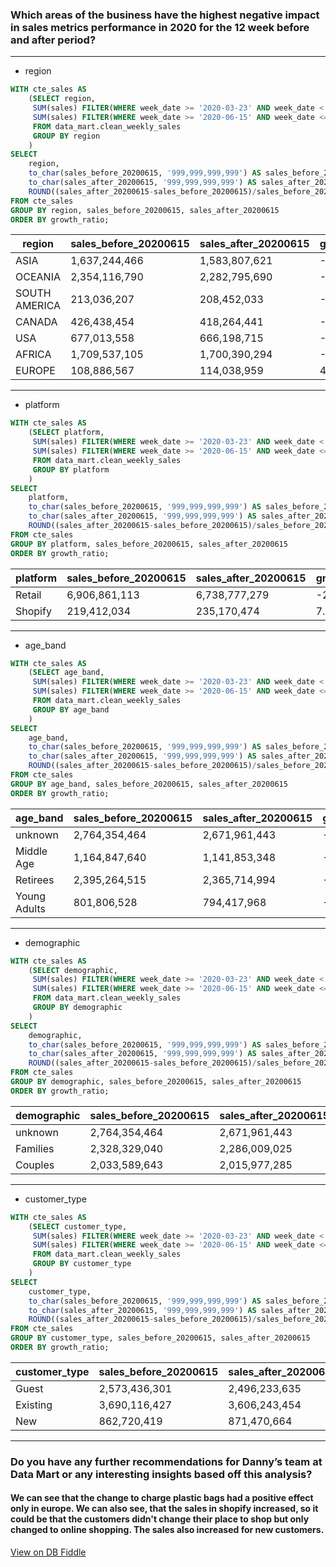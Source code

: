 ### Which areas of the business have the highest negative impact in sales metrics performance in 2020 for the 12 week before and after period?
---
- region
```sql
WITH cte_sales AS
    (SELECT region,
     SUM(sales) FILTER(WHERE week_date >= '2020-03-23' AND week_date < '2020-06-15')::numeric AS sales_before_20200615,
     SUM(sales) FILTER(WHERE week_date >= '2020-06-15' AND week_date <= '2020-08-31') AS sales_after_20200615
     FROM data_mart.clean_weekly_sales
     GROUP BY region
    )
SELECT
    region,
    to_char(sales_before_20200615, '999,999,999,999') AS sales_before_20200615,
    to_char(sales_after_20200615, '999,999,999,999') AS sales_after_20200615,  
    ROUND((sales_after_20200615-sales_before_20200615)/sales_before_20200615*100,2) AS growth_ratio
FROM cte_sales
GROUP BY region, sales_before_20200615, sales_after_20200615
ORDER BY growth_ratio;
```
| region        | sales_before_20200615 | sales_after_20200615 | growth_ratio |
| ------------- | --------------------- | -------------------- | ------------ |
| ASIA          |    1,637,244,466      |    1,583,807,621     | -3.26        |
| OCEANIA       |    2,354,116,790      |    2,282,795,690     | -3.03        |
| SOUTH AMERICA |      213,036,207      |      208,452,033     | -2.15        |
| CANADA        |      426,438,454      |      418,264,441     | -1.92        |
| USA           |      677,013,558      |      666,198,715     | -1.60        |
| AFRICA        |    1,709,537,105      |    1,700,390,294     | -0.54        |
| EUROPE        |      108,886,567      |      114,038,959     | 4.73         |

---
- platform
```sql
WITH cte_sales AS
    (SELECT platform,
     SUM(sales) FILTER(WHERE week_date >= '2020-03-23' AND week_date < '2020-06-15')::numeric AS sales_before_20200615,
     SUM(sales) FILTER(WHERE week_date >= '2020-06-15' AND week_date <= '2020-08-31') AS sales_after_20200615
     FROM data_mart.clean_weekly_sales
     GROUP BY platform
    )
SELECT
    platform,
    to_char(sales_before_20200615, '999,999,999,999') AS sales_before_20200615,
    to_char(sales_after_20200615, '999,999,999,999') AS sales_after_20200615,  
    ROUND((sales_after_20200615-sales_before_20200615)/sales_before_20200615*100,2) AS growth_ratio
FROM cte_sales
GROUP BY platform, sales_before_20200615, sales_after_20200615
ORDER BY growth_ratio;
```
| platform | sales_before_20200615 | sales_after_20200615 | growth_ratio |
| -------- | --------------------- | -------------------- | ------------ |
| Retail   |    6,906,861,113      |    6,738,777,279     | -2.43        |
| Shopify  |      219,412,034      |      235,170,474     | 7.18         |

---
- age_band
```sql
WITH cte_sales AS
    (SELECT age_band,
     SUM(sales) FILTER(WHERE week_date >= '2020-03-23' AND week_date < '2020-06-15')::numeric AS sales_before_20200615,
     SUM(sales) FILTER(WHERE week_date >= '2020-06-15' AND week_date <= '2020-08-31') AS sales_after_20200615
     FROM data_mart.clean_weekly_sales
     GROUP BY age_band
    )
SELECT
    age_band,
    to_char(sales_before_20200615, '999,999,999,999') AS sales_before_20200615,
    to_char(sales_after_20200615, '999,999,999,999') AS sales_after_20200615, 
    ROUND((sales_after_20200615-sales_before_20200615)/sales_before_20200615*100,2) AS growth_ratio
FROM cte_sales
GROUP BY age_band, sales_before_20200615, sales_after_20200615
ORDER BY growth_ratio;
```
| age_band     | sales_before_20200615 | sales_after_20200615 | growth_ratio |
| ------------ | --------------------- | -------------------- | ------------ |
| unknown      |    2,764,354,464      |    2,671,961,443     | -3.34        |
| Middle Age   |    1,164,847,640      |    1,141,853,348     | -1.97        |
| Retirees     |    2,395,264,515      |    2,365,714,994     | -1.23        |
| Young Adults |      801,806,528      |      794,417,968     | -0.92        |

---
- demographic
```sql
WITH cte_sales AS
    (SELECT demographic,
     SUM(sales) FILTER(WHERE week_date >= '2020-03-23' AND week_date < '2020-06-15')::numeric AS sales_before_20200615,
     SUM(sales) FILTER(WHERE week_date >= '2020-06-15' AND week_date <= '2020-08-31') AS sales_after_20200615
     FROM data_mart.clean_weekly_sales
     GROUP BY demographic
    )
SELECT
    demographic,
    to_char(sales_before_20200615, '999,999,999,999') AS sales_before_20200615,
    to_char(sales_after_20200615, '999,999,999,999') AS sales_after_20200615, 
    ROUND((sales_after_20200615-sales_before_20200615)/sales_before_20200615*100,2) AS growth_ratio
FROM cte_sales
GROUP BY demographic, sales_before_20200615, sales_after_20200615
ORDER BY growth_ratio;
```
| demographic | sales_before_20200615 | sales_after_20200615 | growth_ratio |
| ----------- | --------------------- | -------------------- | ------------ |
| unknown     |    2,764,354,464      |    2,671,961,443     | -3.34        |
| Families    |    2,328,329,040      |    2,286,009,025     | -1.82        |
| Couples     |    2,033,589,643      |    2,015,977,285     | -0.87        |

---
- customer_type
```sql
WITH cte_sales AS
    (SELECT customer_type,
     SUM(sales) FILTER(WHERE week_date >= '2020-03-23' AND week_date < '2020-06-15')::numeric AS sales_before_20200615,
     SUM(sales) FILTER(WHERE week_date >= '2020-06-15' AND week_date <= '2020-08-31') AS sales_after_20200615
     FROM data_mart.clean_weekly_sales
     GROUP BY customer_type
    )
SELECT
    customer_type,
    to_char(sales_before_20200615, '999,999,999,999') AS sales_before_20200615,
    to_char(sales_after_20200615, '999,999,999,999') AS sales_after_20200615,  
    ROUND((sales_after_20200615-sales_before_20200615)/sales_before_20200615*100,2) AS growth_ratio
FROM cte_sales
GROUP BY customer_type, sales_before_20200615, sales_after_20200615
ORDER BY growth_ratio;
```
| customer_type | sales_before_20200615 | sales_after_20200615 | growth_ratio |
| ------------- | --------------------- | -------------------- | ------------ |
| Guest         |    2,573,436,301      |    2,496,233,635     | -3.00        |
| Existing      |    3,690,116,427      |    3,606,243,454     | -2.27        |
| New           |      862,720,419      |      871,470,664     | 1.01         |

---

### Do you have any further recommendations for Danny’s team at Data Mart or any interesting insights based off this analysis?
#### We can see that the change to charge plastic bags had a positive effect only in europe. We can also see, that the sales in shopify increased, so it could be that the customers didn't change their place to shop but only changed to online shopping. The sales also increased for new customers.

[View on DB Fiddle](https://www.db-fiddle.com/f/jmnwogTsUE8hGqkZv9H7E8/8)
